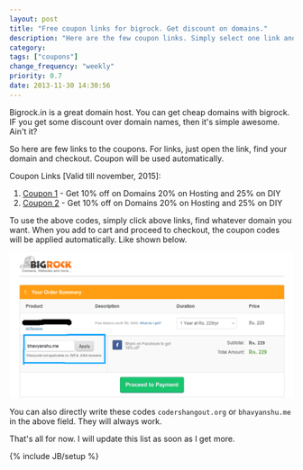 ```yaml
---
layout: post
title: "Free coupon links for bigrock. Get discount on domains."
description: "Here are the few coupon links. Simply select one link and register a domain. You will get 25% off."
category: 
tags: ["coupons"]
change_frequency: "weekly"
priority: 0.7
date: 2013-11-30 14:30:56
---
```


Bigrock.in is a great domain host. You can get cheap domains with bigrock. IF you get some discount over domain names, then it's simple awesome. Ain't it?			

So here are few links to the coupons. For links, just open the link, find your domain and checkout. Coupon will be used automatically.						

Coupon Links [Valid till november, 2015]:

1. [Coupon 1](http://www.bigrock.in/?coupon=codershangout.org) - Get 10% off on Domains 20% on Hosting and 25% on DIY
2. [Coupon 2](http://www.bigrock.in/?coupon=bhavyanshu.me) - Get 10% off on Domains 20% on Hosting and 25% on DIY

To use the above codes, simply click above links, find whatever domain you want. When you add to cart and proceed to checkout, the coupon codes will be applied automatically. Like shown below.

![discount](/assets/imags/discount.png "Coupon codes for Bigrock")

You can also directly write these codes `codershangout.org` or `bhavyanshu.me` in the above field. They will always work.

That's all for now. I will update this list as soon as I get more.


{% include JB/setup %}
